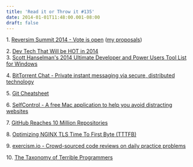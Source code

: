 ```yaml
---
title: 'Read it or Throw it #135'
date: 2014-01-01T11:48:00.001-08:00
draft: false
---
```


1. [Reversim Summit 2014 - Vote is open](http://summit2014.reversim.com/vote) ([my proposals](http://summit2014.reversim.com/speaker/KkGC3P7WnLsq8Gxuj/Yaron%20Wittenstein))

2. [Dev Tech That Will be HOT in 2014](http://java.dzone.com/articles/dev-tech-will-be-hot-2014)  
3. [Scott Hanselman's 2014 Ultimate Developer and Power Users Tool List for Windows](http://www.hanselman.com/blog/ScottHanselmans2014UltimateDeveloperAndPowerUsersToolListForWindows.aspx)

4. [BitTorrent Chat - Private instant messaging via secure, distributed technology](http://labs.bittorrent.com/experiments/bittorrent-chat.html)

5. [Git Cheatsheet](http://www.ndpsoftware.com/git-cheatsheet.html)

6. [SelfControl - A free Mac application to help you avoid distracting websites](http://selfcontrolapp.com/)

7. [GitHub Reaches 10 Million Repositories](https://github.com/blog/1724-10-million-repositories)

8. [Optimizing NGINX TLS Time To First Byte (TTTFB)](http://www.igvita.com/2013/12/16/optimizing-nginx-tls-time-to-first-byte/)

9. [exercism.io - Crowd-sourced code reviews on daily practice problems](http://exercism.io/)

10. [The Taxonomy of Terrible Programmers](http://www.aaronstannard.com/post/2013/12/19/The-Taxonomy-of-Terrible-Programmers.aspx)